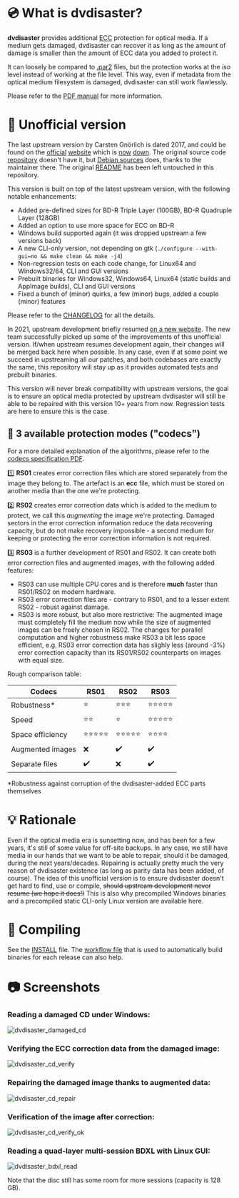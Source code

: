# :cd: What is dvdisaster?

**dvdisaster** provides additional [ECC](https://en.m.wikipedia.org/wiki/Error_correction_code) protection for optical media.
If a medium gets damaged, dvdisaster can recover it as long as the amount of damage is smaller than the amount of ECC data you added to protect it.

It can loosely be compared to [.par2](https://en.m.wikipedia.org/wiki/Parchive) files, but the protection works at the *iso* level instead of working at the file level.
This way, even if metadata from the optical medium filesystem is damaged, dvdisaster can still work flawlessly.

Please refer to the [PDF manual](documentation/user-manual/manual.pdf) for more information.

# :wrench: Unofficial version

The last upstream version by Carsten Gnörlich is dated 2017, and could be found on the
[official](https://web.archive.org/web/20180428070843/http://dvdisaster.net/en/index.html)
[website](https://web.archive.org/web/20180509154525/http://dvdisaster.org/en/index.html)
which is [now](http://www.dvdisaster.net) [down](http://www.dvdisaster.org).
The original source code [repository](https://sourceforge.net/projects/dvdisaster/files/dvdisaster) doesn't have it,
but [Debian sources](https://sources.debian.org/src/dvdisaster/) does, thanks to the maintainer there.
The original [README](README) has been left untouched in this repository.

This version is built on top of the latest upstream version, with the following notable enhancements:

- Added pre-defined sizes for BD-R Triple Layer (100GB), BD-R Quadruple Layer (128GB)
- Added an option to use more space for ECC on BD-R
- Windows build supported again (it was dropped upstream a few versions back)
- A new CLI-only version, not depending on gtk (`./configure --with-gui=no && make clean && make -j4`)
- Non-regression tests on each code change, for Linux64 and Windows32/64, CLI and GUI versions
- Prebuilt binaries for Windows32, Windows64, Linux64 (static builds and AppImage builds), CLI and GUI versions
- Fixed a bunch of (minor) quirks, a few (minor) bugs, added a couple (minor) features

Please refer to the [CHANGELOG](CHANGELOG) for all the details.

In 2021, upstream development briefly resumed [on a new website](https://dvdisaster.jcea.es/).
The new team successfully picked up some of the improvements of this unofficial version.
If/when upstream resumes development again, their changes will be merged back here when possible.
In any case, even if at some point we succeed in upstreaming all our patches, and both codebases are exactly the same,
this repository will stay up as it provides automated tests and prebuilt binaries.

This version will never break compatibility with upstream versions,
the goal is to ensure an optical media protected by upstream dvdisaster will still be able to be repaired
with this version 10+ years from now. Regression tests are here to ensure this is the case.

## :twisted_rightwards_arrows: 3 available protection modes ("codecs")

For a more detailed explanation of the algorithms, please refer to the [codecs specification PDF](documentation/codecs.pdf).

:one: **RS01** creates error correction files which are stored separately from the image they belong to.
The artefact is an **ecc** file, which must be stored on another media than the one we're protecting.

:two: **RS02** creates error correction data which is added to the medium to protect, we call this *augmenting* the image we're protecting.
Damaged sectors in the error correction information reduce the data recovering capacity,
but do not make recovery impossible - a second medium for keeping or protecting the error correction information is not required.

:three: **RS03** is a further development of RS01 and RS02. It can create both error correction files and
augmented images, with the following added features:

- RS03 can use multiple CPU cores and is therefore **much** faster than RS01/RS02 on modern hardware.
- RS03 error correction files are - contrary to RS01, and to a lesser extent RS02 - robust against damage.
- RS03 is more robust, but also more restrictive: The augmented image must completely fill the medium now while the size of augmented images can be freely chosen in RS02.
  The changes for parallel computation and higher robustness make RS03 a bit less space efficient,
  e.g. RS03 error correction data has slighly less (around -3%) error correction capacity than its RS01/RS02 counterparts on images with equal size.

Rough comparison table:

| Codecs           |              RS01              |              RS02              |              RS03              |
|------------------|--------------------------------|--------------------------------|--------------------------------|
| Robustness\*     | :star:                         | :star::star::star:             | :star::star::star::star::star: |
| Speed            | :star::star:                   | :star:                         | :star::star::star::star::star: |
| Space efficiency | :star::star::star::star::star: | :star::star::star::star::star: | :star::star::star::star:       |
| Augmented images | :x:                            | :heavy_check_mark:             | :heavy_check_mark:             |
| Separate files   | :heavy_check_mark:             | :x:                            | :heavy_check_mark:             |

\*Robustness against corruption of the dvdisaster-added ECC parts themselves

# :bulb: Rationale

Even if the optical media era is sunsetting now, and has been for a few years, it's still of some value for off-site backups.
In any case, we still have media in our hands that we want to be able to repair, should it be damaged, during the next years/decades.
Repairing is actually pretty much the very reason of dvdisaster existence (as long as parity data has been added, of course).
The idea of this unofficial version is to ensure dvdisaster doesn't get hard to find, use or compile, ~~should upstream development never resume (we hope it does!)~~
This is also why precompiled Windows binaries and a precompiled static CLI-only Linux version are available here.

# :hammer: Compiling

See the [INSTALL](INSTALL) file. The [workflow file](.github/workflows/release.yml) that is used to automatically build binaries for each release can also help.

# :camera: Screenshots

### Reading a damaged CD under Windows:

![dvdisaster_damaged_cd](https://user-images.githubusercontent.com/218502/123558682-e2cc3780-d797-11eb-8ad0-5247b2601656.PNG)

### Verifying the ECC correction data from the damaged image:

![dvdisaster_cd_verify](https://user-images.githubusercontent.com/218502/123558696-f6779e00-d797-11eb-861b-1e6eb9d201b3.PNG)

### Repairing the damaged image thanks to augmented data:

![dvdisaster_cd_repair](https://user-images.githubusercontent.com/218502/123558704-fe374280-d797-11eb-8f93-cd41848777d0.PNG)

### Verification of the image after correction:

![dvdisaster_cd_verify_ok](https://user-images.githubusercontent.com/218502/123558712-04c5ba00-d798-11eb-884f-bfd5443f036c.PNG)

### Reading a quad-layer multi-session BDXL with Linux GUI:

![dvdisaster_bdxl_read](https://user-images.githubusercontent.com/218502/124361434-8baee280-dc2f-11eb-892e-27a9e738b41c.png)

Note that the disc still has some room for more sessions (capacity is 128 GB).
